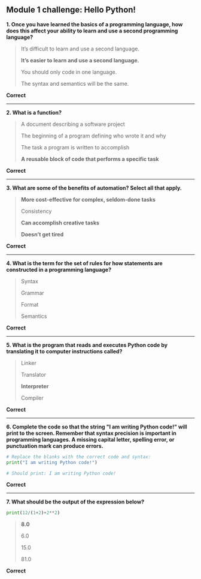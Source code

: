 ## Module 1 challenge: Hello Python!


**1. Once you have learned the basics of a programming language, how does this affect your ability to learn and use a second programming language?**

> It’s difficult to learn and use a second language.
>
> **It’s easier to learn and use a second language.**
>
> You should only code in one language.
>
> The syntax and semantics will be the same.

**Correct**


---


**2. What is a function?**

> A document describing a software project
>
> The beginning of a program defining who wrote it and why
>
> The task a program is written to accomplish
>
> **A reusable block of code that performs a specific task**

**Correct**


---


**3. What are some of the benefits of automation? Select all that apply.**

> **More cost-effective for complex, seldom-done tasks**
>
> Consistency 
>
> **Can accomplish creative tasks** 
>
> **Doesn’t get tired**

**Correct**


---


**4. What is the term for the set of rules for how statements are constructed in a programming language?**

> Syntax
>
> Grammar
>
> Format
>
> Semantics

**Correct**


---


**5. What is the program that reads and executes Python code by translating it to computer instructions called?**

> Linker
>
> Translator
>
> **Interpreter**
>
> Compiler

**Correct**


---


**6. Complete the code so that the string "I am writing Python code!" will print to the screen. Remember that syntax precision is important in programming languages. A missing capital letter, spelling error, or punctuation mark can produce errors.**

```python
# Replace the blanks with the correct code and syntax:
print("I am writing Python code!")

# Should print: I am writing Python code!
```

**Correct**


---


**7. What should be the output of the expression below?**

```python
print(12/(1+2)+2**2)
```

> **8.0**
> 
> 6.0
> 
> 15.0
> 
> 81.0

**Correct**